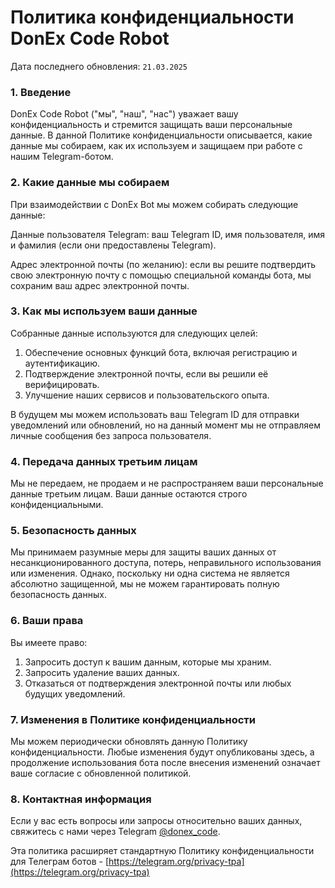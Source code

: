 # Политика конфиденциальности DonEx Code Robot

Дата последнего обновления: `21.03.2025`

### 1. Введение

DonEx Code Robot ("мы", "наш", "нас") уважает вашу конфиденциальность и стремится защищать ваши персональные данные. В данной Политике конфиденциальности описывается, какие данные мы собираем, как их используем и защищаем при работе с нашим Telegram-ботом.

### 2. Какие данные мы собираем

При взаимодействии с DonEx Bot мы можем собирать следующие данные:

Данные пользователя Telegram: ваш Telegram ID, имя пользователя, имя и фамилия (если они предоставлены Telegram).

Адрес электронной почты (по желанию): если вы решите подтвердить свою электронную почту с помощью специальной команды бота, мы сохраним ваш адрес электронной почты.

### 3. Как мы используем ваши данные

Собранные данные используются для следующих целей:

1. Обеспечение основных функций бота, включая регистрацию и аутентификацию.
2. Подтверждение электронной почты, если вы решили её верифицировать.
3. Улучшение наших сервисов и пользовательского опыта.

В будущем мы можем использовать ваш Telegram ID для отправки уведомлений или обновлений, но на данный момент мы не отправляем личные сообщения без запроса пользователя.

### 4. Передача данных третьим лицам

Мы не передаем, не продаем и не распространяем ваши персональные данные третьим лицам. Ваши данные остаются строго конфиденциальными.

### 5. Безопасность данных

Мы принимаем разумные меры для защиты ваших данных от несанкционированного доступа, потерь, неправильного использования или изменения. Однако, поскольку ни одна система не является абсолютно защищенной, мы не можем гарантировать полную безопасность данных.

### 6. Ваши права

Вы имеете право:

1. Запросить доступ к вашим данным, которые мы храним.
2. Запросить удаление ваших данных.
3. Отказаться от подтверждения электронной почты или любых будущих уведомлений.

### 7. Изменения в Политике конфиденциальности

Мы можем периодически обновлять данную Политику конфиденциальности. Любые изменения будут опубликованы здесь, а продолжение использования бота после внесения изменений означает ваше согласие с обновленной политикой.

### 8. Контактная информация

Если у вас есть вопросы или запросы относительно ваших данных, свяжитесь с нами через Telegram [@donex_code](https://t.me/donex_code).

Эта политика расширяет стандартную Политику конфиденциальности для Телеграм ботов - [https://telegram.org/privacy-tpa](https://telegram.org/privacy-tpa)
